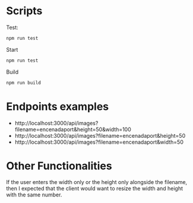 # Scripts

Test:

```bash
npm run test
```

Start

```bash
npm run test
```

Build

```bash
npm run build
```

# Endpoints examples

- http://localhost:3000/api/images?filename=encenadaport&height=50&width=100
- http://localhost:3000/api/images?filename=encenadaport&height=50
- http://localhost:3000/api/images?filename=encenadaport&width=50

# Other Functionalities

If the user enters the width only or the height only alongside the filename, then I expected that the client would want to resize the width and height with the same number.
